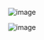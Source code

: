 ![image](https://github.com/user-attachments/assets/4b4f30f8-a535-4b60-89ba-d518a01ceee6)

![image](https://github.com/user-attachments/assets/c5832d0f-280f-466b-8da1-fae0676c0c77)
